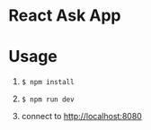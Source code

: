 # React Ask App

# Usage

1. `$ npm install`

2. `$ npm run dev`

3. connect to [http://localhost:8080](http://localhost:8080)